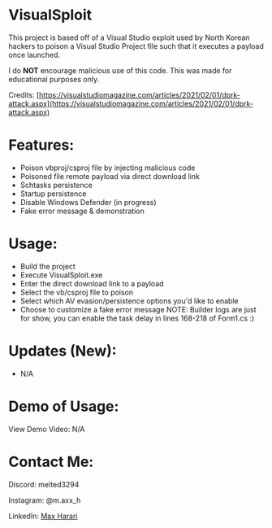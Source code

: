 # VisualSploit
This project is based off of a Visual Studio exploit used by North Korean hackers to poison a Visual Studio Project file such that it executes a payload once launched.

I do **NOT** encourage malicious use of this code. This was made for educational purposes only.

Credits: [https://visualstudiomagazine.com/articles/2021/02/01/dprk-attack.aspx](https://visualstudiomagazine.com/articles/2021/02/01/dprk-attack.aspx)

# Features:
- Poison vbproj/csproj file by injecting malicious code
- Poisoned file remote payload via direct download link
- Schtasks persistence
- Startup persistence
- Disable Windows Defender (in progress)
- Fake error message & demonstration

# Usage:
- Build the project
- Execute VisualSploit.exe
- Enter the direct download link to a payload
- Select the vb/csproj file to poison
- Select which AV evasion/persistence options you'd like to enable
- Choose to customize a fake error message
NOTE: Builder logs are just for show, you can enable the task delay in lines 168-218 of Form1.cs :)

# Updates (New):
- N/A

# Demo of Usage:
View Demo Video: N/A

# Contact Me:
Discord: melted3294

Instagram: @m.axx_h

LinkedIn: [Max Harari](https://www.linkedin.com/in/max-harari-b35231359)
